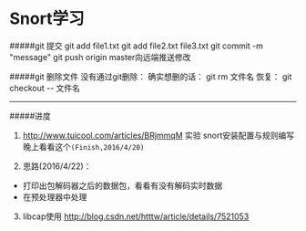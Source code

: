 ﻿Snort学习
====================

#####git 提交
		git add file1.txt
		git add file2.txt file3.txt
		git commit -m "message"
		git push origin master向远端推送修改

#####git 删除文件
		没有通过git删除：
		确实想删的话： git rm 文件名
		恢复： git checkout -- 文件名

***

#####进度
1. http://www.tuicool.com/articles/BRjmmqM 实验 snort安装配置与规则编写
晚上看看这个`(Finish,2016/4/20)`


2. 思路(2016/4/22)：
 * 打印出包解码器之后的数据包，看看有没有解码实时数据
 * 在预处理器中处理

3. libcap使用 http://blog.csdn.net/htttw/article/details/7521053
